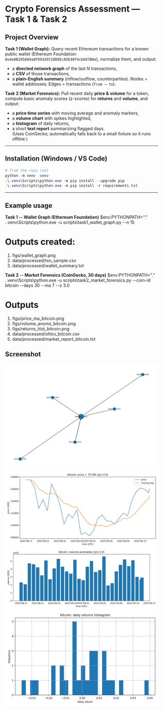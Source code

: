 # Crypto Forensics Assessment — Task 1 & Task 2

## Project Overview
**Task 1 (Wallet Graph):** Query recent Ethereum transactions for a known public wallet (Ethereum Foundation: `0xde0B295669a9FD93d5F28D9Ec85E40f4cb697BAe`), normalize them, and output:
- a **directed network graph** of the last *N* transactions,
- a **CSV** of those transactions,
- a **plain-English summary** (inflow/outflow, counterparties).
Nodes = wallet addresses; Edges = transactions (`from → to`).

**Task 2 (Market Forensics):** Pull recent daily **price & volume** for a token, compute basic anomaly scores (z-scores) for **returns** and **volume**, and output:
- a **price time series** with moving average and anomaly markers,
- a **volume chart** with spikes highlighted,
- a **histogram** of daily returns,
- a short **text report** summarizing flagged days.  
(Uses CoinGecko; automatically falls back to a small fixture so it runs offline.)

---

## Installation (Windows / VS Code)

```powershell
# from the repo root
python -m venv .venv
.\.venv\Scripts\python.exe -m pip install --upgrade pip
.\.venv\Scripts\python.exe -m pip install -r requirements.txt
```

---

## Example usage
**Task 1 -- Wallet Graph (Ethereum Foundation)**
$env:PYTHONPATH="."
.\.venv\Scripts\python.exe -u scripts\task1_wallet_graph.py --n 15

# Outputs created:
1. figs/wallet_graph.png
2. data/processed/txn_sample.csv
3. data/processed/wallet_summary.txt

**Task 2 -- Market Forensics (CoinGecko, 30 days)**
$env:PYTHONPATH="."
.\.venv\Scripts\python.exe -u scripts\task2_market_forensics.py --coin-id bitcoin --days 30 --ma 7 --z 3.0

# Outputs
1. figs/price_ma_bitcoin.png
2. figs/volume_anoms_bitcoin.png
3. figs/returns_hist_bitcoin.png
4. data/processed/ohlcv_bitcoin.csv
5. data/processed/market_report_bitcoin.txt

## Screenshot
![Transaction network graph](figs/wallet_graph.png)
![Price + MA](figs/price_ma_bitcoin.png)
![Volume anomalies](figs/volume_anoms_bitcoin.png)
![Returns histogram](figs/returns_hist_bitcoin.png)

